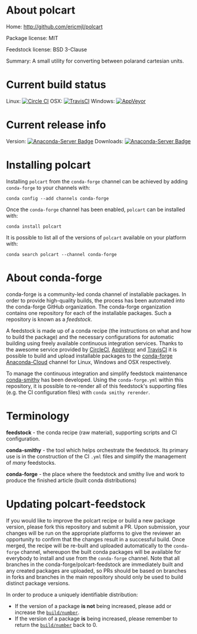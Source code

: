 About polcart
=============

Home: http://github.com/ericmjl/polcart

Package license: MIT

Feedstock license: BSD 3-Clause

Summary: A small utility for converting between polarand cartesian units.



Current build status
====================

Linux: [![Circle CI](https://circleci.com/gh/conda-forge/polcart-feedstock.svg?style=shield)](https://circleci.com/gh/conda-forge/polcart-feedstock)
OSX: [![TravisCI](https://travis-ci.org/conda-forge/polcart-feedstock.svg?branch=master)](https://travis-ci.org/conda-forge/polcart-feedstock)
Windows: [![AppVeyor](https://ci.appveyor.com/api/projects/status/github/conda-forge/polcart-feedstock?svg=True)](https://ci.appveyor.com/project/conda-forge/polcart-feedstock/branch/master)

Current release info
====================
Version: [![Anaconda-Server Badge](https://anaconda.org/conda-forge/polcart/badges/version.svg)](https://anaconda.org/conda-forge/polcart)
Downloads: [![Anaconda-Server Badge](https://anaconda.org/conda-forge/polcart/badges/downloads.svg)](https://anaconda.org/conda-forge/polcart)

Installing polcart
==================

Installing `polcart` from the `conda-forge` channel can be achieved by adding `conda-forge` to your channels with:

```
conda config --add channels conda-forge
```

Once the `conda-forge` channel has been enabled, `polcart` can be installed with:

```
conda install polcart
```

It is possible to list all of the versions of `polcart` available on your platform with:

```
conda search polcart --channel conda-forge
```


About conda-forge
=================

conda-forge is a community-led conda channel of installable packages.
In order to provide high-quality builds, the process has been automated into the
conda-forge GitHub organization. The conda-forge organization contains one repository
for each of the installable packages. Such a repository is known as a *feedstock*.

A feedstock is made up of a conda recipe (the instructions on what and how to build
the package) and the necessary configurations for automatic building using freely
available continuous integration services. Thanks to the awesome service provided by
[CircleCI](https://circleci.com/), [AppVeyor](http://www.appveyor.com/)
and [TravisCI](https://travis-ci.org/) it is possible to build and upload installable
packages to the [conda-forge](https://anaconda.org/conda-forge)
[Anaconda-Cloud](http://docs.anaconda.org/) channel for Linux, Windows and OSX respectively.

To manage the continuous integration and simplify feedstock maintenance
[conda-smithy](http://github.com/conda-forge/conda-smithy) has been developed.
Using the ``conda-forge.yml`` within this repository, it is possible to re-render all of
this feedstock's supporting files (e.g. the CI configuration files) with ``conda smithy rerender``.


Terminology
===========

**feedstock** - the conda recipe (raw material), supporting scripts and CI configuration.

**conda-smithy** - the tool which helps orchestrate the feedstock.
                   Its primary use is in the construction of the CI ``.yml`` files
                   and simplify the management of *many* feedstocks.

**conda-forge** - the place where the feedstock and smithy live and work to
                  produce the finished article (built conda distributions)


Updating polcart-feedstock
==========================

If you would like to improve the polcart recipe or build a new
package version, please fork this repository and submit a PR. Upon submission,
your changes will be run on the appropriate platforms to give the reviewer an
opportunity to confirm that the changes result in a successful build. Once
merged, the recipe will be re-built and uploaded automatically to the
`conda-forge` channel, whereupon the built conda packages will be available for
everybody to install and use from the `conda-forge` channel.
Note that all branches in the conda-forge/polcart-feedstock are
immediately built and any created packages are uploaded, so PRs should be based
on branches in forks and branches in the main repository should only be used to
build distinct package versions.

In order to produce a uniquely identifiable distribution:
 * If the version of a package **is not** being increased, please add or increase
   the [``build/number``](http://conda.pydata.org/docs/building/meta-yaml.html#build-number-and-string).
 * If the version of a package **is** being increased, please remember to return
   the [``build/number``](http://conda.pydata.org/docs/building/meta-yaml.html#build-number-and-string)
   back to 0.
